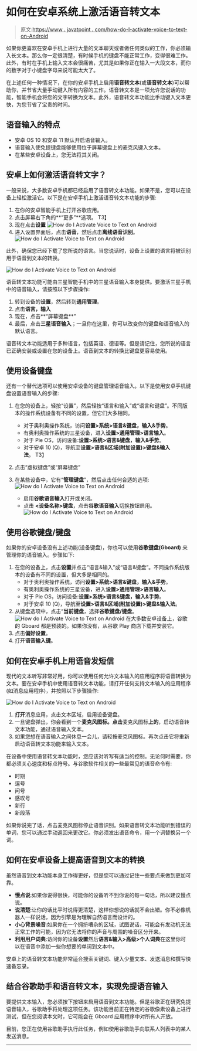 # 如何在安卓系统上激活语音转文本

> 原文:[https://www . javatpoint . com/how-do-I-activate-voice-to-text-on-Android](https://www.javatpoint.com/how-do-i-activate-voice-to-text-on-android)

如果你更喜欢在安卓手机上进行大量的文本聊天或者做任何类似的工作，你必须输入长文本。那么你一定很清楚，有时候手机的键盘不能正常工作，变得很难工作。此外，有时在手机上输入文本会很痛苦，尤其是如果你正在输入一大段文本，而你的数字对于小键盘字母来说可能太大了。

在上述任何一种情况下，在你的安卓手机上启用**语音转文本**(或**语音转文本**)可以帮助你，并节省大量手动键入所有内容的工作。语音转文本是一项允许您说话的功能，智能手机会将您的文字转换为文本。此外，语音转文本功能比手动键入文本更快，为您节省了宝贵的时间。

## 语音输入的特点

*   安卓 OS 10 和安卓 11 默认开启语音输入。
*   语音输入使免提键盘能够使用位于屏幕键盘上的麦克风键入文本。
*   在某些安卓设备上，您无法将其关闭。

## 安卓上如何激活语音转文字？

一般来说，大多数安卓手机都已经启用了语音转文本功能。如果不是，您可以在设备上轻松激活它。以下是在安卓手机上激活语音转文本功能的步骤:

1.  在你的安卓智能手机上打开谷歌应用。
2.  点击屏幕右下角的**“更多”**选项。
    T3】
3.  现在点击**设置**
    ![How do I Activate Voice to Text on Android](../Images/95242d7632300bf7cb0feed94f86412b.png)
4.  进入设置界面后，点击**语音**，然后点击**离线语音识别**。
    ![How do I Activate Voice to Text on Android](../Images/999bdd2d6a3ce71a9624d5e7f9e3760a.png)

此外，确保您已经下载了您所说的语言。当您说话时，设备上设置的语言将被识别用于语音到文本的转换。

![How do I Activate Voice to Text on Android](../Images/4229bf75f8b155268f341b2142f7475f.png)

语音转文本功能可能由三星智能手机中的三星语音输入本身提供。要激活三星手机中的语音输入，请按照以下步骤操作:

1.  转到设备的**设置**，然后转到**通用管理**。
2.  点击**语言，输入**
3.  现在，点击**“屏幕键盘**”
4.  最后，点击**三星语音输入**；一旦你在这里，你可以改变你的键盘和语音输入的默认语言。

语音转文本功能适用于多种语言，包括英语、德语等。但是请记住，您所说的语言已正确安装或设置在您的设备上。语音到文本的转换比键盘更容易使用。

## 使用设备键盘

还有一个替代选项可以使用安卓设备的键盘管理语音输入。以下是使用安卓手机键盘设置语音输入的步骤:

1.  在您的设备上，轻按“设置”，然后轻按“语言和输入”或“语言和键盘”。不同版本的操作系统设备有不同的设置，但它们大多相同。
    *   对于奥利奥操作系统，访问**设置>系统>语言&键盘，输入&手势**。
    *   有奥利奥操作系统的三星设备，进入**设置>通用管理>语言输入**。
    *   对于 Pie OS，访问设备:**设置>系统>语言&键盘，输入&手势**。
    *   对于安卓 10 (Q)，导航至**设置>语言&区域(附加设置)>键盘&输入法**。
        T3】
2.  点击“虚拟键盘”或“屏幕键盘”
3.  在某些设备中，它有“**管理键盘**”，然后点击任何合适的选项:
    ![How do I Activate Voice to Text on Android](../Images/aecdf414d9ce4584ab04e99745f713b6.png)

    *   启用**谷歌语音输入**打开或关闭。
    *   点击 **<设备名称>键盘**，点击**谷歌语音输入**切换按钮启用。
        ![How do I Activate Voice to Text on Android](../Images/426f75fec0e68e9ac9b844f8829be80a.png)

## 使用谷歌键盘/键盘

如果你的安卓设备没有上述功能(设备键盘)，你也可以使用**谷歌键盘(Gboard)** 来管理你的语音输入。步骤如下:

1.  在您的设备上，点击**设置**并点击“语言&输入”或“语言&键盘”。不同操作系统版本的设备有不同的设置，但大多是相同的。
    *   对于奥利奥操作系统，访问**设置>系统>语言&键盘，输入&手势**。
    *   有奥利奥操作系统的三星设备，进入**设置>通用管理>语言输入**。
    *   对于 Pie OS，访问设备:**设置>系统>语言&键盘，输入&手势**。
    *   对于安卓 10 (Q)，导航至**设置>语言&区域(附加设置)>键盘&输入法**。
2.  从键盘选项中，点击“**当前键盘**，选择**谷歌键盘/键盘**。
    ![How do I Activate Voice to Text on Android](../Images/07b102c25264a51b9dd24ba0dd1ca2f9.png)
    在大多数安卓设备上，谷歌的 Gboard 都是预装的。如果你没有，从谷歌 Play 商店下载并安装它。
3.  点击**偏好设置**。
4.  打开**语音输入键**。

## 如何在安卓手机上用语音发短信

现代的文本听写非常好用，你可以使用任何允许文本输入的应用程序将语音转换为文本。要在安卓手机中使用语音转文本功能，请打开任何支持文本输入的应用程序(如消息应用程序)，并按照以下步骤操作:

![How do I Activate Voice to Text on Android](../Images/bd04f8888c38c36843c7eb6ed30d6144.png)

1.  **打开**消息应用，点击文本区域，启用设备键盘。
2.  一旦键盘弹出，你会看到一个**麦克风图标。点击**麦克风图标**上的**，启动语音转文本功能，通过语音输入文本。
3.  如果您想在语音输入之间休息一会儿，请轻按麦克风图标。再次点击它将重新启动语音转文本功能来输入文本。

在设备中使用语音转文本功能时，您应该对听写有适当的控制。无论何时需要，你都必须关心速度和标点符号。与谷歌软件相关的一些最常见的语音命令有:

*   时期
*   逗号
*   问号
*   感叹号
*   新行
*   新段落

如果你说完了话，点击麦克风图标停止语音识别。如果语音转文本功能听到错误的单词，您可以通过手动返回来更改它。你必须发出语音命令，用一个词替换另一个词。

## 如何在安卓设备上提高语音到文本的转换

虽然语音到文本功能本身工作得更好，但是您可以通过记住一些要点来做到更加可靠。

*   **慢点说**:如果你说得很快，可能你的设备听不到你说的每一句话，所以建议慢点说。
*   **说清楚**:让你的话比平时说得更清楚，这样你想说的话就不会出错。你不必像机器人一样说话，因为引擎是为理解自然语言而设计的。
*   **小心背景噪音**:如果你在一个拥挤嘈杂的区域，试图说话，可能会有发动机无法正常工作的可能，因为它无法将你的声音与周围的噪音区分开来。
*   **利用用户词典**:访问你的设备**设置**然后**语言&输入>高级>个人词典**在这里你可以在语音中添加一些你想要的单词到文本中。

安卓上的语音转文本功能非常适合搜索关键词、键入少量文本、发送消息和撰写快速备忘录。

## 结合谷歌助手和语音转文本，实现免提语音输入

要提供文本输入，您必须按下按钮来启用语音到文本功能。但是谷歌正在研究免提语音输入，谷歌助手将处理这项任务。该功能目前正在特定的谷歌像素设备上进行测试，但在您阅读本文时，它可能会在 Gboard 应用程序中对所有人开放。

目前，您正在使用谷歌助手执行此任务，例如使用谷歌助手向联系人列表中的某人发送消息。

* * *